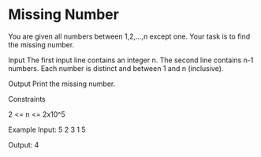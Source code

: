 # Missing Number
You are given all numbers between 1,2,...,n except one. Your task is to find the missing number.

Input
The first input line contains an integer n.
The second line contains n-1 numbers. Each number is distinct and between 1 and n (inclusive).

Output
Print the missing number.


Constraints

2 <= n <= 2x10^5

Example
Input:
5
2 3 1 5

Output:
4
